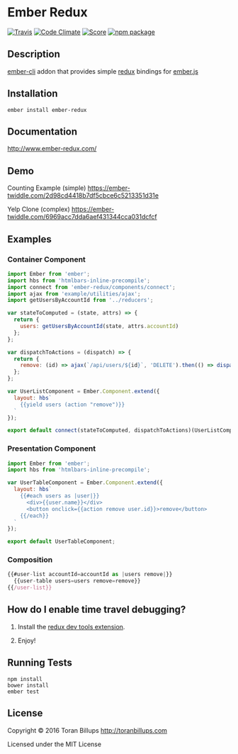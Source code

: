 # Ember Redux

[![Travis][build-badge]][build] [![Code Climate][climate-badge]][climate] [![Score][score-badge]][score] [![npm package][npm-badge]][npm]

## Description

[ember-cli][] addon that provides simple [redux][] bindings for [ember.js][]

## Installation

```
ember install ember-redux
```

## Documentation

http://www.ember-redux.com/

## Demo

Counting Example (simple)
https://ember-twiddle.com/2d98cd4418b7df5cbce6c5213351d31e

Yelp Clone (complex)
https://ember-twiddle.com/6969acc7dda6aef431344cca031dcfcf

## Examples

### Container Component

```js
import Ember from 'ember';
import hbs from 'htmlbars-inline-precompile';
import connect from 'ember-redux/components/connect';
import ajax from 'example/utilities/ajax';
import getUsersByAccountId from '../reducers';

var stateToComputed = (state, attrs) => {
  return {
    users: getUsersByAccountId(state, attrs.accountId)
  };
};

var dispatchToActions = (dispatch) => {
  return {
    remove: (id) => ajax(`/api/users/${id}`, 'DELETE').then(() => dispatch({type: 'REMOVE_USER', id: id}))
  };
};

var UserListComponent = Ember.Component.extend({
  layout: hbs`
    {{yield users (action "remove")}}
  `
});

export default connect(stateToComputed, dispatchToActions)(UserListComponent);
```

### Presentation Component

```js
import Ember from 'ember';
import hbs from 'htmlbars-inline-precompile';

var UserTableComponent = Ember.Component.extend({
  layout: hbs`
    {{#each users as |user|}}
      <div>{{user.name}}</div>
      <button onclick={{action remove user.id}}>remove</button>
    {{/each}}
  `
});

export default UserTableComponent;
```

### Composition

```js
{{#user-list accountId=accountId as |users remove|}}
  {{user-table users=users remove=remove}}
{{/user-list}}
```

## How do I enable time travel debugging?

1. Install the [redux dev tools extension].

2. Enjoy!

## Running Tests

    npm install
    bower install
    ember test

## License

Copyright © 2016 Toran Billups http://toranbillups.com

Licensed under the MIT License

[build-badge]: https://travis-ci.org/ember-redux/ember-redux.svg?branch=master
[build]: https://travis-ci.org/ember-redux/ember-redux

[npm-badge]: https://img.shields.io/npm/v/ember-redux.svg?style=flat-square
[npm]: https://www.npmjs.org/package/ember-redux

[climate-badge]: https://codeclimate.com/github/ember-redux/ember-redux/badges/gpa.svg
[climate]: https://codeclimate.com/github/ember-redux/ember-redux

[score-badge]: http://emberobserver.com/badges/ember-redux.svg
[score]: http://emberobserver.com/addons/ember-redux

[ember-cli]: http://www.ember-cli.com/
[ember.js]: http://emberjs.com/
[redux]: https://github.com/reactjs/redux

[redux dev tools extension]: https://github.com/zalmoxisus/redux-devtools-extension
